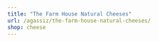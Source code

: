 ```yaml
---
title: "The Farm House Natural Cheeses"
url: /agassiz/the-farm-house-natural-cheeses/
shop: cheese
---
```

